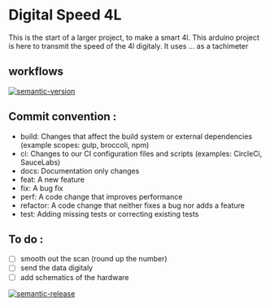 # Digital Speed 4L

This is the start of a larger project, to make a smart 4l. This arduino project is here to transmit the speed of the 4l digitaly. It uses ... as a tachimeter

## workflows

[![semantic-version](https://img.shields.io/github/workflow/status/LazyKeru/DigitalSpeed4L/Semantic-version?style=plastic)](https://github.com/LazyKeru/DigitalSpeed4L/actions/workflows/semantic-versioning.yml)

## Commit convention :
- build: Changes that affect the build system or external dependencies (example scopes: gulp, broccoli, npm)
- ci: Changes to our CI configuration files and scripts (examples: CircleCi, SauceLabs)
- docs: Documentation only changes
- feat: A new feature
- fix: A bug fix
- perf: A code change that improves performance
- refactor: A code change that neither fixes a bug nor adds a feature
- test: Adding missing tests or correcting existing tests

## To do :
- [ ] smooth out the scan (round up the number)
- [ ] send the data digitaly
- [ ] add schematics of the hardware

[![semantic-release](https://img.shields.io/badge/semantic-release-e10079.svg?logo=semantic-release)](https://github.com/semantic-release/semantic-release)
